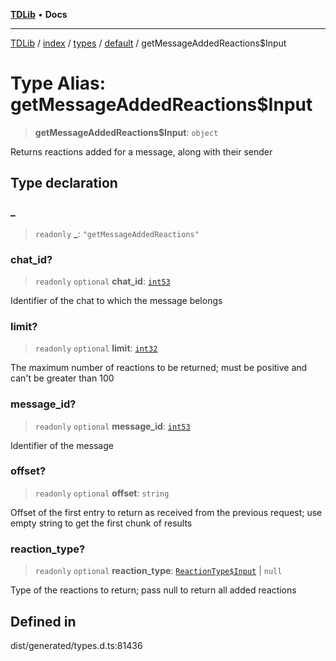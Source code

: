 [**TDLib**](../../../../../../README.md) • **Docs**

***

[TDLib](../../../../../../modules.md) / [index](../../../../../README.md) / [types](../../../README.md) / [default](../README.md) / getMessageAddedReactions$Input

# Type Alias: getMessageAddedReactions$Input

> **getMessageAddedReactions$Input**: `object`

Returns reactions added for a message, along with their sender

## Type declaration

### \_

> `readonly` **\_**: `"getMessageAddedReactions"`

### chat\_id?

> `readonly` `optional` **chat\_id**: [`int53`](int53-1.md)

Identifier of the chat to which the message belongs

### limit?

> `readonly` `optional` **limit**: [`int32`](int32-1.md)

The maximum number of reactions to be returned; must be positive and can't be greater than 100

### message\_id?

> `readonly` `optional` **message\_id**: [`int53`](int53-1.md)

Identifier of the message

### offset?

> `readonly` `optional` **offset**: `string`

Offset of the first entry to return as received from the previous request; use empty string to get the first chunk of results

### reaction\_type?

> `readonly` `optional` **reaction\_type**: [`ReactionType$Input`](ReactionType$Input.md) \| `null`

Type of the reactions to return; pass null to return all added reactions

## Defined in

dist/generated/types.d.ts:81436
